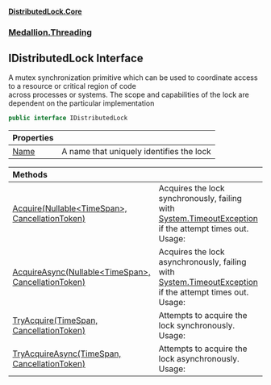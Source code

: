 #### [DistributedLock.Core](README.md 'README')
### [Medallion.Threading](Medallion.Threading.md 'Medallion.Threading')

## IDistributedLock Interface

A mutex synchronization primitive which can be used to coordinate access to a resource or critical region of code  
across processes or systems. The scope and capabilities of the lock are dependent on the particular implementation

```csharp
public interface IDistributedLock
```

| Properties | |
| :--- | :--- |
| [Name](IDistributedLock.Name.md 'Medallion.Threading.IDistributedLock.Name') | A name that uniquely identifies the lock |

| Methods | |
| :--- | :--- |
| [Acquire(Nullable&lt;TimeSpan&gt;, CancellationToken)](IDistributedLock.Acquire.Q+8FXimBZqUrDv5tTRw59w.md 'Medallion.Threading.IDistributedLock.Acquire(System.Nullable<System.TimeSpan>, System.Threading.CancellationToken)') | Acquires the lock synchronously, failing with [System.TimeoutException](https://docs.microsoft.com/en-us/dotnet/api/System.TimeoutException 'System.TimeoutException') if the attempt times out. Usage: |
| [AcquireAsync(Nullable&lt;TimeSpan&gt;, CancellationToken)](IDistributedLock.AcquireAsync.0Lol7Hv58Kl+UVYSOI6IpQ.md 'Medallion.Threading.IDistributedLock.AcquireAsync(System.Nullable<System.TimeSpan>, System.Threading.CancellationToken)') | Acquires the lock asynchronously, failing with [System.TimeoutException](https://docs.microsoft.com/en-us/dotnet/api/System.TimeoutException 'System.TimeoutException') if the attempt times out. Usage: |
| [TryAcquire(TimeSpan, CancellationToken)](IDistributedLock.TryAcquire.GcM73KNvUAY5aoOOhgln1g.md 'Medallion.Threading.IDistributedLock.TryAcquire(System.TimeSpan, System.Threading.CancellationToken)') | Attempts to acquire the lock synchronously. Usage: |
| [TryAcquireAsync(TimeSpan, CancellationToken)](IDistributedLock.TryAcquireAsync.ZLhweq3GadK5OwGmTwruEQ.md 'Medallion.Threading.IDistributedLock.TryAcquireAsync(System.TimeSpan, System.Threading.CancellationToken)') | Attempts to acquire the lock asynchronously. Usage: |
